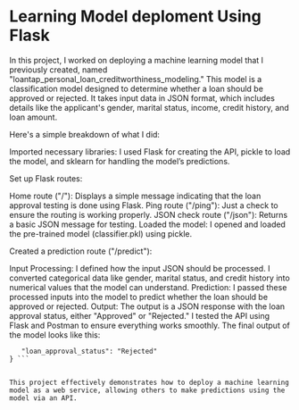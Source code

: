# Learning Model deploment Using Flask

In this project, I worked on deploying a machine learning model that I previously created, named "loantap_personal_loan_creditworthiness_modeling." This model is a classification model designed to determine whether a loan should be approved or rejected. It takes input data in JSON format, which includes details like the applicant's gender, marital status, income, credit history, and loan amount.

Here's a simple breakdown of what I did:

Imported necessary libraries: I used Flask for creating the API, pickle to load the model, and sklearn for handling the model’s predictions.

Set up Flask routes:

Home route ("/"): Displays a simple message indicating that the loan approval testing is done using Flask.
Ping route ("/ping"): Just a check to ensure the routing is working properly.
JSON check route ("/json"): Returns a basic JSON message for testing.
Loaded the model: I opened and loaded the pre-trained model (classifier.pkl) using pickle.

Created a prediction route ("/predict"):

Input Processing: I defined how the input JSON should be processed. I converted categorical data like gender, marital status, and credit history into numerical values that the model can understand.
Prediction: I passed these processed inputs into the model to predict whether the loan should be approved or rejected.
Output: The output is a JSON response with the loan approval status, either "Approved" or "Rejected."
I tested the API using Flask and Postman to ensure everything works smoothly. The final output of the model looks like this:

 ```{
    "loan_approval_status": "Rejected"
} ```


This project effectively demonstrates how to deploy a machine learning model as a web service, allowing others to make predictions using the model via an API.
